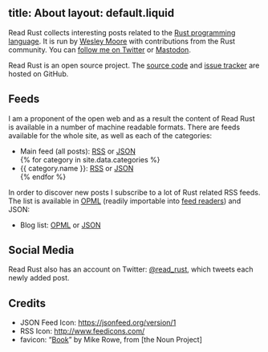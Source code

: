title: About
layout: default.liquid
---

Read Rust collects interesting posts related to the [Rust programming
language][rust-lang]. It is run by [Wesley Moore][wezm] with contributions
from the Rust community. You can [follow me on Twitter][@wezm] or [Mastodon].

Read Rust is an open source project. The [source code][source] and [issue
tracker][issues] are hosted on GitHub.

<h2 id="feeds">Feeds</h2>

I am a proponent of the open web and as a result the content of Read Rust is
available in a number of machine readable formats. There are feeds available
for the whole site, as well as each of the categories:

<ul>
<li>Main feed (all posts): <a href="/all/feed.rss">RSS</a> or <a href="/all/feed.json">JSON</a></li>
{% for category in site.data.categories %}
<li>{{ category.name }}: <a href="{{ category.path }}feed.rss">RSS</a> or <a href="{{ category.path }}feed.json">JSON</a></li>
{% endfor %}
</ul>

In order to discover new posts I subscribe to a lot of Rust related RSS feeds.
The list is available in [OPML] (readily importable into [feed
readers](/faq.html#subscribe)) and JSON:

* Blog list: [OPML](/rust-blogs.opml) or [JSON]()

## Social Media

Read Rust also has an account on Twitter: [@read_rust], which tweets
each newly added post.

## Credits

* JSON Feed Icon: <https://jsonfeed.org/version/1>
* RSS Icon: <http://www.feedicons.com/>
* favicon: “[Book][favicon]” by Mike Rowe, from [the Noun Project]

[favicon]: https://thenounproject.com/term/book/17900
[rust-lang]: https://www.rust-lang.org/
[wezm]: http://www.wezm.net/about/
[source]: https://github.com/wezm/read-rust
[issues]: https://github.com/wezm/read-rust/issues
[@wezm]: https://twitter.com/wezm
[@read_rust]: https://twitter.com/read_rust
[OPML]: https://en.wikipedia.org/wiki/OPML
[Mastodon]: https://mastodon.social/@wezm
